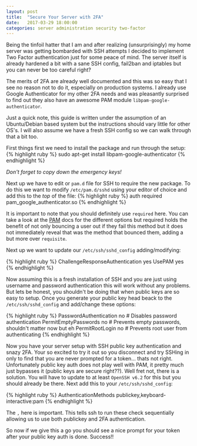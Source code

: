 ```yaml
---
layout: post
title:  "Secure Your Server with 2FA"
date:   2017-03-29 18:00:00
categories: server administration security two-factor
---
```


Being the tinfoil hatter that I am and after realizing (unsurprisingly) my home
server was getting bombarded with SSH attempts I decided to implement Two
Factor authentication just for some peace of mind. The server itself is already
hardened a bit with a sane SSH config, fail2ban and iptables but you can never
be too careful right?

The merits of 2FA are already well documented and this was so easy that I see
no reason not to do it, especially on production systems. I already use Google
Authenticator for my other 2FA needs and was pleasantly surprised to find out
they also have an awesome PAM module `libpam-google-authenticator`.

Just a quick note, this guide is written under the assumption of an
Ubuntu/Debian based system but the instructions should vary little for other
OS's. I will also assume we have a fresh SSH config so we can walk through that
a bit too.

First things first we need to install the package and run through the setup:
{% highlight ruby %}
sudo apt-get install libpam-google-authenticator
{% endhighlight %}

*Don't forget to copy down the emergency keys!*

Next up we have to edit or `pam.d` file for SSH to require the new package. To
do this we want to modify `/etc/pam.d/sshd` using your editor of choice and
add this to the *top* of the file:
{% highlight ruby %}
auth required pam_google_authenticator.so
{% endhighlight %}

It is important to note that you should definitely use `required` here. You can
take a look at the [PAM](pam) docs for the
different options but required holds the benefit of not only bouncing a user
out if they fail this method but it does not immediately reveal that was the
method that bounced them, adding a but more over `requisite`.

Next up we want to update our `/etc/ssh/sshd_config` adding/modifying:

{% highlight ruby %}
ChallengeResponseAuthentication yes
UsePAM yes
{% endhighlight %}

Now assuming this is a fresh installation of SSH and you are just using
username and password authentication this will work without any problems. But
lets be honest, you shouldn't be doing that when public keys are so easy to
setup. Once you generate your public key head beack to the
`/etc/ssh/sshd_config` and add/change these options:

{% highlight ruby %}
PasswordAuthentication no # Disables password authentication
PermitEmptyPasswords no # Prevents empty passwords, shouldn't matter now but eh
PermitRootLogin no # Prevents root user from authenticating
{% endhighlight %}

Now you have your server setup with SSH public key authentication and snazy 2FA.
Your so excited to try it out so you disconnect and try SSHing in only to find
that you are never prompted for a token... thats not right. Unfortunately
public key auth does not play well with PAM, it pretty much just bypasses it
(public keys are secure right??). Well fret not, there is a solution. You will
have to update to at least `OpenSSH v6.2` for this but you should already be
there. Next add this to your `/etc/ssh/sshd_config`:

{% highlight ruby %}
AuthenticationMethods publickey,keyboard-interactive:pam
{% endhighlight %}

The `,` here is important. This tells ssh to run these check sequentially
allowing us to use both publickey and 2FA authentication.

So now if we give this a go you should see a nice prompt for your token after
your public key auth is done. Success!!

[pam]: https://linux.die.net/man/5/pam.d
